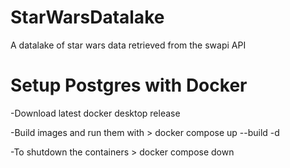 # StarWarsDatalake
A datalake of star wars data retrieved from the swapi API


# Setup Postgres with Docker
-Download latest docker desktop release

-Build images and run them with > docker compose up --build -d

-To shutdown the containers > docker compose down



